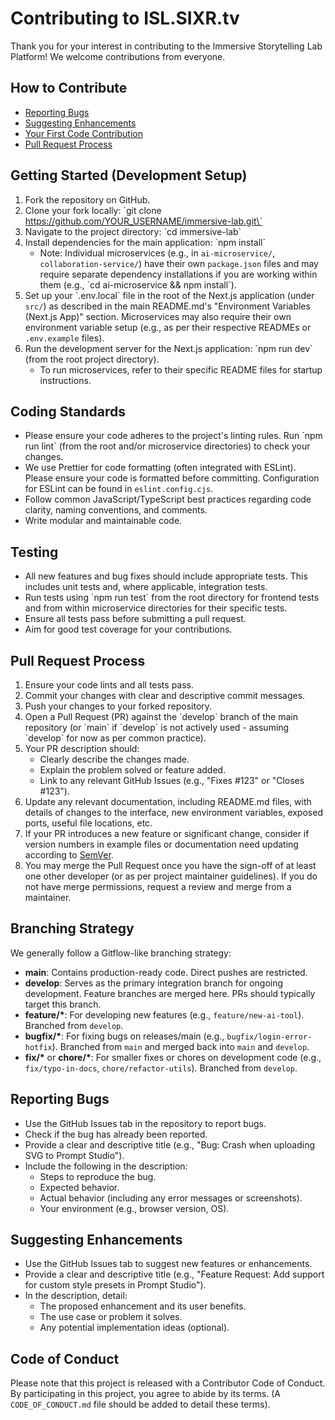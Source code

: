 # Contributing to ISL.SIXR.tv

Thank you for your interest in contributing to the Immersive Storytelling Lab Platform! We welcome contributions from everyone.

## How to Contribute
- [Reporting Bugs](#reporting-bugs)
- [Suggesting Enhancements](#suggesting-enhancements)
- [Your First Code Contribution](#your-first-code-contribution)
- [Pull Request Process](#pull-request-process)

## Getting Started (Development Setup)
1. Fork the repository on GitHub.
2. Clone your fork locally: \`git clone https://github.com/YOUR_USERNAME/immersive-lab.git\`
3. Navigate to the project directory: \`cd immersive-lab\`
4. Install dependencies for the main application: \`npm install\`
   - Note: Individual microservices (e.g., in `ai-microservice/`, `collaboration-service/`) have their own `package.json` files and may require separate dependency installations if you are working within them (e.g., \`cd ai-microservice && npm install\`).
5. Set up your \`.env.local\` file in the root of the Next.js application (under `src/`) as described in the main README.md's "Environment Variables (Next.js App)" section. Microservices may also require their own environment variable setup (e.g., as per their respective READMEs or `.env.example` files).
6. Run the development server for the Next.js application: \`npm run dev\` (from the root project directory).
   - To run microservices, refer to their specific README files for startup instructions.

## Coding Standards
- Please ensure your code adheres to the project's linting rules. Run \`npm run lint\` (from the root and/or microservice directories) to check your changes.
- We use Prettier for code formatting (often integrated with ESLint). Please ensure your code is formatted before committing. Configuration for ESLint can be found in `eslint.config.cjs`.
- Follow common JavaScript/TypeScript best practices regarding code clarity, naming conventions, and comments.
- Write modular and maintainable code.

## Testing
- All new features and bug fixes should include appropriate tests. This includes unit tests and, where applicable, integration tests.
- Run tests using \`npm run test\` from the root directory for frontend tests and from within microservice directories for their specific tests.
- Ensure all tests pass before submitting a pull request.
- Aim for good test coverage for your contributions.

## Pull Request Process
1. Ensure your code lints and all tests pass.
2. Commit your changes with clear and descriptive commit messages.
3. Push your changes to your forked repository.
4. Open a Pull Request (PR) against the \`develop\` branch of the main repository (or \`main\` if \`develop\` is not actively used - assuming \`develop\` for now as per common practice).
5. Your PR description should:
   - Clearly describe the changes made.
   - Explain the problem solved or feature added.
   - Link to any relevant GitHub Issues (e.g., "Fixes #123" or "Closes #123").
6. Update any relevant documentation, including README.md files, with details of changes to the interface, new environment variables, exposed ports, useful file locations, etc.
7. If your PR introduces a new feature or significant change, consider if version numbers in example files or documentation need updating according to [SemVer](http://semver.org/).
8. You may merge the Pull Request once you have the sign-off of at least one other developer (or as per project maintainer guidelines). If you do not have merge permissions, request a review and merge from a maintainer.

## Branching Strategy
We generally follow a Gitflow-like branching strategy:
- **main**: Contains production-ready code. Direct pushes are restricted.
- **develop**: Serves as the primary integration branch for ongoing development. Feature branches are merged here. PRs should typically target this branch.
- **feature/\***: For developing new features (e.g., `feature/new-ai-tool`). Branched from `develop`.
- **bugfix/\***: For fixing bugs on releases/main (e.g., `bugfix/login-error-hotfix`). Branched from `main` and merged back into `main` and `develop`.
- **fix/\*** or **chore/\***: For smaller fixes or chores on development code (e.g., `fix/typo-in-docs`, `chore/refactor-utils`). Branched from `develop`.

## Reporting Bugs
- Use the GitHub Issues tab in the repository to report bugs.
- Check if the bug has already been reported.
- Provide a clear and descriptive title (e.g., "Bug: Crash when uploading SVG to Prompt Studio").
- Include the following in the description:
    - Steps to reproduce the bug.
    - Expected behavior.
    - Actual behavior (including any error messages or screenshots).
    - Your environment (e.g., browser version, OS).

## Suggesting Enhancements
- Use the GitHub Issues tab to suggest new features or enhancements.
- Provide a clear and descriptive title (e.g., "Feature Request: Add support for custom style presets in Prompt Studio").
- In the description, detail:
    - The proposed enhancement and its user benefits.
    - The use case or problem it solves.
    - Any potential implementation ideas (optional).

## Code of Conduct
Please note that this project is released with a Contributor Code of Conduct. By participating in this project, you agree to abide by its terms. (A `CODE_OF_CONDUCT.md` file should be added to detail these terms).

